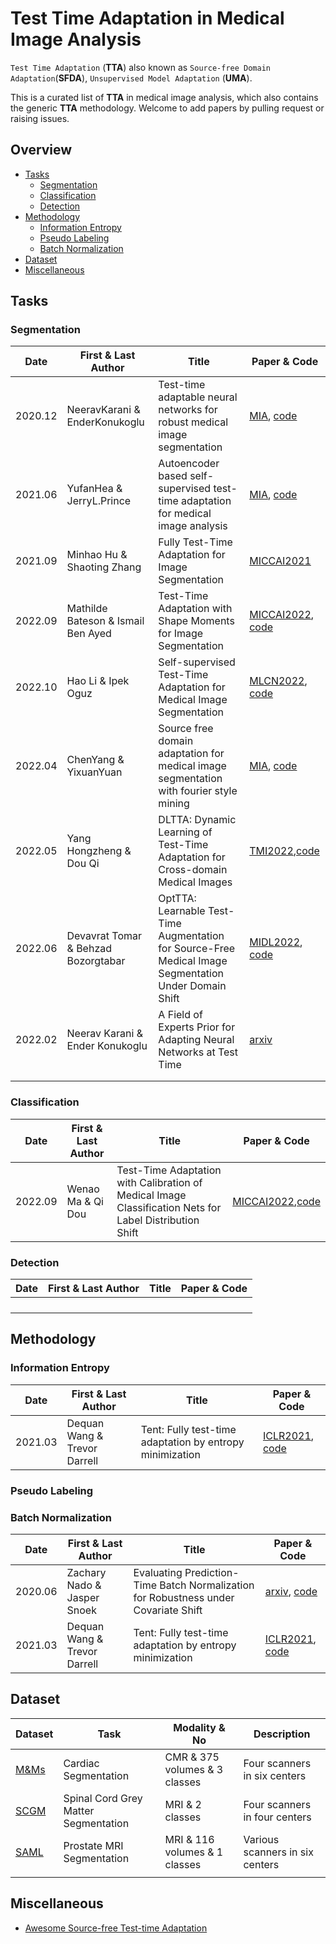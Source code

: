 # Test Time Adaptation in Medical Image Analysis

`Test Time Adaptation` (**TTA**) also known as `Source-free Domain Adaptation`(**SFDA**),  `Unsupervised Model Adaptation` (**UMA**).  

This is a curated list of **TTA** in medical image analysis, which also contains the generic **TTA** methodology. Welcome to add papers by pulling request or raising issues. 

## Overview

- [Tasks](#task)
  - [Segmentation](#segmentation)
  - [Classification](#classification)
  - [Detection](#detection)
- [Methodology](#methodology)
  - [Information Entropy](#information-entropy)
  - [Pseudo Labeling](#pseudo-labeling)
  - [Batch Normalization](#batch-normalization)
- [Dataset](#dataset)
- [Miscellaneous](#miscellaneous)

## Tasks
### Segmentation

| Date | First & Last Author | Title | Paper & Code |
| ---- | ------------------- | ----- | ------------ |
| 2020.12 | NeeravKarani & EnderKonukoglu | Test-time adaptable neural networks for robust medical image segmentation | [MIA](https://www.sciencedirect.com/science/article/pii/S1361841520302711), [code](https://github.com/neerakara/test-time-adaptable-neural-networks-for-domain-generalization)              |
| 2021.06 | YufanHea & JerryL.Prince | Autoencoder based self-supervised test-time adaptation for medical image analysis      | [MIA](https://www.sciencedirect.com/science/article/am/pii/S1361841521001821), [code](https://github.com/YufanHe/self-domain-adapted-network) |
| 2021.09 | Minhao Hu & Shaoting Zhang  | Fully Test-Time Adaptation for Image Segmentation | [MICCAI2021](https://link.springer.com/chapter/10.1007/978-3-030-87199-4_24) |
| 2022.09 | Mathilde Bateson & Ismail Ben Ayed | Test-Time Adaptation with Shape Moments for Image Segmentation |[MICCAI2022](https://link.springer.com/chapter/10.1007/978-3-031-16440-8_70), [code](https://github.com/mathilde-b/TTA)  |
| 2022.10 | Hao Li & Ipek Oguz | Self-supervised Test-Time Adaptation for Medical Image Segmentation | [MLCN2022](https://link.springer.com/chapter/10.1007/978-3-031-17899-3_4), [code](https://github.com/HaoLi12345/TTA) |
| 2022.04 | ChenYang & YixuanYuan | Source free domain adaptation for medical image segmentation with fourier style mining | [MIA](https://www.sciencedirect.com/science/article/abs/pii/S1361841522001049), [code](https://github.com/CityU-AIM-Group/SFDA-FSM) |
| 2022.05 | Yang Hongzheng & Dou Qi | DLTTA: Dynamic Learning of Test-Time Adaptation for Cross-domain Medical Images | [TMI2022](https://ieeexplore.ieee.org/document/9830762),[code](https://github.com/med-air/DLTTA) |
| 2022.06 | Devavrat Tomar & Behzad Bozorgtabar | OptTTA: Learnable Test-Time Augmentation for Source-Free Medical Image Segmentation Under Domain Shift | [MIDL2022](https://openreview.net/pdf?id=B6HdQaY_iR), [code](https://openreview.net/pdf?id=B6HdQaY_iR) |
| 2022.02 | Neerav Karani & Ender Konukoglu | A Field of Experts Prior for Adapting Neural Networks at Test Time | [arxiv](https://arxiv.org/abs/2202.05271) |
|      |                     |       |              |
|      |                     |       |              |


### Classification

| Date | First & Last Author | Title | Paper & Code |
| ---- | ------------------- | ----- | ------------ |
| 2022.09 | Wenao Ma & Qi Dou | Test-Time Adaptation with Calibration of Medical Image Classification Nets for Label Distribution Shift | [MICCAI2022](https://link.springer.com/chapter/10.1007/978-3-031-16437-8_30),[code](https://github.com/med-air/TTADC) |


### Detection

| Date | First & Last Author | Title | Paper & Code |
| ---- | ------------------- | ----- | ------------ |
|      |                     |       |              |
|      |                     |       |              |
|      |                     |       |              |
|      |                     |       |              |

## Methodology

### Information Entropy
| Date    | First & Last Author                    | Title                                                        | Paper & Code                                                 |
| ------- | -------------------------------------- | ------------------------------------------------------------ | ------------------------------------------------------------ |
| 2021.03 | Dequan Wang & Trevor Darrell | Tent: Fully test-time adaptation by entropy minimization | [ICLR2021]((https://arxiv.org/pdf/2006.10726)), [code](https://github.com/DequanWang/tent.git) |
### Pseudo Labeling
### Batch Normalization
| Date    | First & Last Author                    | Title                                                        | Paper & Code                                                 |
| ------- | -------------------------------------- | ------------------------------------------------------------ | ------------------------------------------------------------ |
| 2020.06 | Zachary Nado & Jasper Snoek | Evaluating Prediction-Time Batch Normalization for Robustness under Covariate Shift | [arxiv](https://arxiv.org/abs/2006.10963), [code](https://colab.research.google.com/drive/11N0wDZnMQQuLrRwRoumDCrhSaIhkqjof) |
| 2021.03 | Dequan Wang & Trevor Darrell | Tent: Fully test-time adaptation by entropy minimization | [ICLR2021]((https://arxiv.org/pdf/2006.10726)), [code](https://github.com/DequanWang/tent.git) |

## Dataset

| Dataset | Task | Modality & No | Description |
| ---- | ------------------- | ----- | ------------ |
| [M&Ms](https://www.ub.edu/mnms/) | Cardiac Segmentation | CMR & 375 volumes & 3 classes | Four scanners in six centers |
| [SCGM]()     | Spinal Cord Grey Matter Segmentation | MRI & 2 classes      | Four scanners in four centers |
|  [SAML](https://liuquande.github.io/SAML/) | Prostate MRI Segmentation | MRI & 116 volumes & 1 classes | Various scanners in six centers | 
|      |                     |       |              |

## Miscellaneous
- [Awesome Source-free Test-time Adaptation](https://github.com/YuejiangLIU/awesome-source-free-test-time-adaptation.git)






